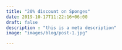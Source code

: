 ```yaml
---
title: "20% discount on Sponges"
date: 2019-10-17T11:22:16+06:00
draft: false
description : "this is a meta description"
image: "images/blog/post-1.jpg"

---
```


<div class="klaviyo-form-Ye2xtb"></div>